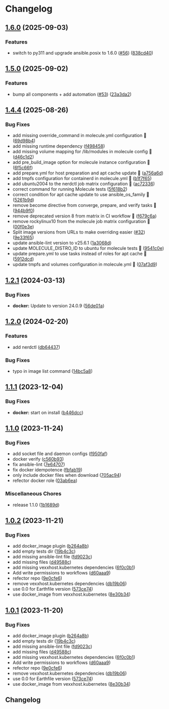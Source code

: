 # Changelog

## [1.6.0](https://github.com/vexxhost/ansible-collection-containers/compare/v1.5.0...v1.6.0) (2025-09-03)


### Features

* switch to py311 and upgrade ansible.posix to 1.6.0 ([#56](https://github.com/vexxhost/ansible-collection-containers/issues/56)) ([838cd40](https://github.com/vexxhost/ansible-collection-containers/commit/838cd404f2141c8df3ca84f5c6a441c3afcc4beb))

## [1.5.0](https://github.com/vexxhost/ansible-collection-containers/compare/v1.4.4...v1.5.0) (2025-09-02)


### Features

* bump all components + add automation ([#53](https://github.com/vexxhost/ansible-collection-containers/issues/53)) ([23a3da2](https://github.com/vexxhost/ansible-collection-containers/commit/23a3da260f8848738d00132510decdc97d79134f))

## [1.4.4](https://github.com/vexxhost/ansible-collection-containers/compare/v1.4.3...v1.4.4) (2025-08-26)


### Bug Fixes

* add missing override_command in molecule.yml configuration 🐛 ([69d98b4](https://github.com/vexxhost/ansible-collection-containers/commit/69d98b4ff7f342620eaa462d62b0846908910bf1))
* add missing runtime dependency ([f498458](https://github.com/vexxhost/ansible-collection-containers/commit/f498458ac87590c086a05a9ab6ea42a7c5150775))
* add missing volume mapping for /lib/modules in molecule config 🐛 ([d46c1d2](https://github.com/vexxhost/ansible-collection-containers/commit/d46c1d25c4f5e0235c29d2abe15926c674000a06))
* add pre_build_image option for molecule instance configuration 🐛 ([6f5c66f](https://github.com/vexxhost/ansible-collection-containers/commit/6f5c66f070da611e4e82463ddb1d284262b3d172))
* add prepare.yml for host preparation and apt cache update 🐛 ([a756a6d](https://github.com/vexxhost/ansible-collection-containers/commit/a756a6d8a060e2254135ab093bec5eb234637c5d))
* add tmpfs configuration for containerd in molecule.yml 🐛 ([b1f7f65](https://github.com/vexxhost/ansible-collection-containers/commit/b1f7f65065226c40e2746885cf7a0066f5e471ae))
* add ubuntu2004 to the nerdctl job matrix configuration 🐛 ([ac72336](https://github.com/vexxhost/ansible-collection-containers/commit/ac723360bd51b58934a78310739e31a11587109b))
* correct command for running Molecule tests ([5f618b2](https://github.com/vexxhost/ansible-collection-containers/commit/5f618b24a7d421477cdb5b5a9baff214ff39213a))
* correct condition for apt cache update to use ansible_os_family 🐛 ([5261b9d](https://github.com/vexxhost/ansible-collection-containers/commit/5261b9d28b4a83ae79e663123f3efc501c60a232))
* remove become directive from converge, prepare, and verify tasks 🐛 ([944b9f0](https://github.com/vexxhost/ansible-collection-containers/commit/944b9f0233c412f9135b67f8542c2e5343c2d5f7))
* remove deprecated version 8 from matrix in CI workflow 🐛 ([f679c6a](https://github.com/vexxhost/ansible-collection-containers/commit/f679c6aa3c1e60175eee088e200994527ca020d5))
* remove rockylinux10 from the molecule job matrix configuration 🐛 ([00f0e3e](https://github.com/vexxhost/ansible-collection-containers/commit/00f0e3e3ebf1f7810e0d284014d440c217deb500))
* Split image versions from URLs to make overriding easier ([#32](https://github.com/vexxhost/ansible-collection-containers/issues/32)) ([9e33f65](https://github.com/vexxhost/ansible-collection-containers/commit/9e33f65bba808820779aa252e3deb50f8909e91b))
* update ansible-lint version to v25.6.1 ([1a3068d](https://github.com/vexxhost/ansible-collection-containers/commit/1a3068d56c74162a62078d34ac725bdd47daa36c))
* update MOLECULE_DISTRO_ID to ubuntu for molecule tests 🐛 ([9541c0e](https://github.com/vexxhost/ansible-collection-containers/commit/9541c0e97640d440edaa3cf6ee688bef95a5d6c6))
* update prepare.yml to use tasks instead of roles for apt cache 🐛 ([5912dcd](https://github.com/vexxhost/ansible-collection-containers/commit/5912dcdb5a5c14c74949f3516c91074939c05ae9))
* update tmpfs and volumes configuration in molecule.yml 🐛 ([07af3d9](https://github.com/vexxhost/ansible-collection-containers/commit/07af3d965028cf4d7dacc6ca2791a450921abcf3))

## [1.2.1](https://github.com/vexxhost/ansible-collection-containers/compare/v1.2.0...v1.2.1) (2024-03-13)


### Bug Fixes

* **docker:** Update to version 24.0.9 ([56de01a](https://github.com/vexxhost/ansible-collection-containers/commit/56de01aac1c933e468ddd6473a7fc43029516969))

## [1.2.0](https://github.com/vexxhost/ansible-collection-containers/compare/v1.1.1...v1.2.0) (2024-02-20)


### Features

* add nerdctl ([db64437](https://github.com/vexxhost/ansible-collection-containers/commit/db644371ce1a93c4e5d25cf00c0a1a0b12b12842))


### Bug Fixes

* typo in image list command ([14bc5a8](https://github.com/vexxhost/ansible-collection-containers/commit/14bc5a852b4531f75165c1df6674a4040c21a661))

## [1.1.1](https://github.com/vexxhost/ansible-collection-containers/compare/v1.1.0...v1.1.1) (2023-12-04)


### Bug Fixes

* **docker:** start on install ([b446dcc](https://github.com/vexxhost/ansible-collection-containers/commit/b446dccc642179ea6ae7f381311acb8084c7b4a9))

## [1.1.0](https://github.com/vexxhost/ansible-collection-containers/compare/v1.0.2...v1.1.0) (2023-11-24)


### Bug Fixes

* add socket file and daemon configs ([f950faf](https://github.com/vexxhost/ansible-collection-containers/commit/f950faf94506412055b936cf58643e170a453f38))
* docker verify ([c560b93](https://github.com/vexxhost/ansible-collection-containers/commit/c560b936a43533a389fca53ad4434487abd57db2))
* fix ansible-lint ([7e64707](https://github.com/vexxhost/ansible-collection-containers/commit/7e647070dd48204b68389ae66a531e2d25719bc9))
* fix docker idempotence ([fbfab19](https://github.com/vexxhost/ansible-collection-containers/commit/fbfab199a33766451bdd0dd50b5033936c00673b))
* only include docker files when download ([705ac94](https://github.com/vexxhost/ansible-collection-containers/commit/705ac94ccdeff296622432a2cb59bfd837d5a70e))
* refector docker role ([03ab6ea](https://github.com/vexxhost/ansible-collection-containers/commit/03ab6ead9b29b5fb98ee85f96e7f3f31c58aa081))


### Miscellaneous Chores

* release 1.1.0 ([1b1689d](https://github.com/vexxhost/ansible-collection-containers/commit/1b1689d286e2063b22e09091e9f95cf85ec12010))

## [1.0.2](https://github.com/vexxhost/ansible-collection-containers/compare/v1.0.1...v1.0.2) (2023-11-21)


### Bug Fixes

* add docker_image plugin ([b264a8b](https://github.com/vexxhost/ansible-collection-containers/commit/b264a8b4c102708a2a346b3d5cdd9de0d1abf5e5))
* add empty tests dir ([19b4c3c](https://github.com/vexxhost/ansible-collection-containers/commit/19b4c3c2de81f352a7290113f2154952607ff3f6))
* add missing ansible-lint file ([fd9023c](https://github.com/vexxhost/ansible-collection-containers/commit/fd9023c477574c9466e537bf6150281ed12571f6))
* add missing files ([d49588c](https://github.com/vexxhost/ansible-collection-containers/commit/d49588c8ebf86140f663507bd3f87ea802bff15d))
* add missing vexxhost.kubernetes dependencies ([6f0c0b1](https://github.com/vexxhost/ansible-collection-containers/commit/6f0c0b1feb2652695e46e06580838dea11f9e3b7))
* Add write permissions to workflows ([d60aaa9](https://github.com/vexxhost/ansible-collection-containers/commit/d60aaa9b16167fb11f2d8db36ec0fa6985423333))
* refector repo ([9e0cfe6](https://github.com/vexxhost/ansible-collection-containers/commit/9e0cfe6f0e33ef5be4f15994912d4200f7a52fbe))
* remove vexxhost.kubernetes dependencies ([db19b06](https://github.com/vexxhost/ansible-collection-containers/commit/db19b06d9cb9ff367bd345ed15ddcb5d7a09eb96))
* use 0.0 for Earthfile version ([573ce74](https://github.com/vexxhost/ansible-collection-containers/commit/573ce748886d9c9dac21fd9b4e75d40d5a6b5741))
* use docker_image from vexxhost.kubernetes ([8e30b34](https://github.com/vexxhost/ansible-collection-containers/commit/8e30b34c8da7854db7efb385928ed714eec02ba1))

## [1.0.1](https://github.com/vexxhost/ansible-collection-containers/compare/v1.0.0...v1.0.1) (2023-11-20)


### Bug Fixes

* add docker_image plugin ([b264a8b](https://github.com/vexxhost/ansible-collection-containers/commit/b264a8b4c102708a2a346b3d5cdd9de0d1abf5e5))
* add empty tests dir ([19b4c3c](https://github.com/vexxhost/ansible-collection-containers/commit/19b4c3c2de81f352a7290113f2154952607ff3f6))
* add missing ansible-lint file ([fd9023c](https://github.com/vexxhost/ansible-collection-containers/commit/fd9023c477574c9466e537bf6150281ed12571f6))
* add missing files ([d49588c](https://github.com/vexxhost/ansible-collection-containers/commit/d49588c8ebf86140f663507bd3f87ea802bff15d))
* add missing vexxhost.kubernetes dependencies ([6f0c0b1](https://github.com/vexxhost/ansible-collection-containers/commit/6f0c0b1feb2652695e46e06580838dea11f9e3b7))
* Add write permissions to workflows ([d60aaa9](https://github.com/vexxhost/ansible-collection-containers/commit/d60aaa9b16167fb11f2d8db36ec0fa6985423333))
* refector repo ([9e0cfe6](https://github.com/vexxhost/ansible-collection-containers/commit/9e0cfe6f0e33ef5be4f15994912d4200f7a52fbe))
* remove vexxhost.kubernetes dependencies ([db19b06](https://github.com/vexxhost/ansible-collection-containers/commit/db19b06d9cb9ff367bd345ed15ddcb5d7a09eb96))
* use 0.0 for Earthfile version ([573ce74](https://github.com/vexxhost/ansible-collection-containers/commit/573ce748886d9c9dac21fd9b4e75d40d5a6b5741))
* use docker_image from vexxhost.kubernetes ([8e30b34](https://github.com/vexxhost/ansible-collection-containers/commit/8e30b34c8da7854db7efb385928ed714eec02ba1))

## Changelog
